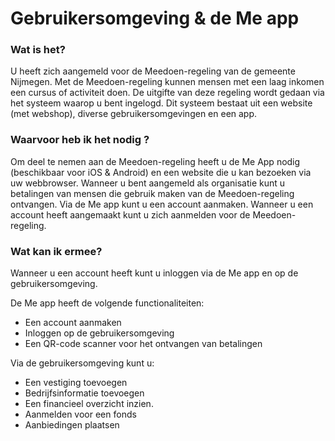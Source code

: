 # Gebruikersomgeving & de Me app

### Wat is het?

U heeft zich aangemeld voor de Meedoen-regeling van de gemeente Nijmegen. Met de Meedoen-regeling kunnen mensen met een laag inkomen een cursus of activiteit doen. De uitgifte van deze regeling wordt gedaan via het systeem waarop u bent ingelogd. Dit systeem bestaat uit een website (met webshop), diverse gebruikersomgevingen en een app.


### Waarvoor heb ik het nodig ?

Om deel te nemen aan de Meedoen-regeling heeft u de Me App nodig (beschikbaar voor iOS & Android) en een website die u kan bezoeken via uw webbrowser. Wanneer u bent aangemeld als organisatie kunt u betalingen van mensen die gebruik maken van de Meedoen-regeling ontvangen. Via de Me app kunt u een account aanmaken. Wanneer u een account heeft aangemaakt kunt u zich aanmelden voor de Meedoen-regeling.


### Wat kan ik ermee?

Wanneer u een account heeft kunt u inloggen via de Me app en op de gebruikersomgeving.

De Me app heeft de volgende functionaliteiten:

-   Een account aanmaken
-   Inloggen op de gebruikersomgeving
-   Een QR-code scanner voor het ontvangen van betalingen

Via de gebruikersomgeving kunt u:

-   Een vestiging toevoegen
-   Bedrijfsinformatie toevoegen
-   Een financieel overzicht inzien.
-   Aanmelden voor een fonds
-   Aanbiedingen plaatsen
